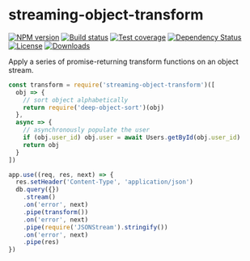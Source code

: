 
# streaming-object-transform

[![NPM version][npm-image]][npm-url]
[![Build status][travis-image]][travis-url]
[![Test coverage][codecov-image]][codecov-url]
[![Dependency Status][david-image]][david-url]
[![License][license-image]][license-url]
[![Downloads][downloads-image]][downloads-url]

Apply a series of promise-returning transform functions on an object stream.

```js
const transform = require('streaming-object-transform')([
  obj => {
    // sort object alphabetically
    return require('deep-object-sort')(obj)
  },
  async => {
    // asynchronously populate the user
    if (obj.user_id) obj.user = await Users.getById(obj.user_id)
    return obj
  }
])

app.use((req, res, next) => {
  res.setHeader('Content-Type', 'application/json')
  db.query({})
    .stream()
    .on('error', next)
    .pipe(transform())
    .on('error', next)
    .pipe(require('JSONStream').stringify())
    .on('error', next)
    .pipe(res)
})
```

[npm-image]: https://img.shields.io/npm/v/streaming-object-transform.svg?style=flat-square
[npm-url]: https://npmjs.org/package/streaming-object-transform
[travis-image]: https://img.shields.io/travis/stream-utils/streaming-object-transform.svg?style=flat-square
[travis-url]: https://travis-ci.org/stream-utils/streaming-object-transform
[codecov-image]: https://img.shields.io/codecov/c/github/stream-utils/streaming-object-transform/master.svg?style=flat-square
[codecov-url]: https://codecov.io/github/stream-utils/streaming-object-transform
[david-image]: http://img.shields.io/david/stream-utils/streaming-object-transform.svg?style=flat-square
[david-url]: https://david-dm.org/stream-utils/streaming-object-transform
[license-image]: http://img.shields.io/npm/l/streaming-object-transform.svg?style=flat-square
[license-url]: LICENSE
[downloads-image]: http://img.shields.io/npm/dm/streaming-object-transform.svg?style=flat-square
[downloads-url]: https://npmjs.org/package/streaming-object-transform
